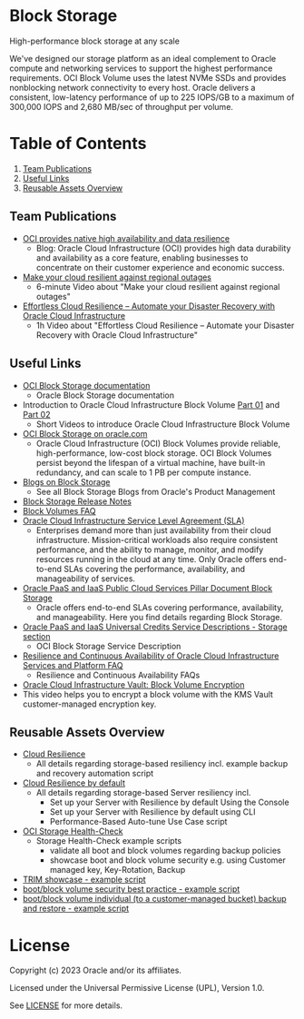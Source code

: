 # Block Storage

High-performance block storage at any scale

We've designed our storage platform as an ideal complement to Oracle compute and networking services to support the highest performance requirements. OCI Block Volume uses the latest NVMe SSDs and provides nonblocking network connectivity to every host. Oracle delivers a consistent, low-latency performance of up to 225 IOPS/GB to a maximum of 300,000 IOPS and 2,680 MB/sec of throughput per volume.


# Table of Contents

1. [Team Publications](#team-publications)
2. [Useful Links](#useful-uinks)
3. [Reusable Assets Overview](#reusable-assets-overview)

## Team Publications

- [OCI provides native high availability and data resilience](https://blogs.oracle.com/cloud-infrastructure/post/oci-provide-cloud-resilience-by-default)
    - Blog: Oracle Cloud Infrastructure (OCI) provides high data durability and availability as a core feature, enabling businesses to concentrate on their customer experience and economic success.
- [Make your cloud resilient against regional outages](https://www.youtube.com/watch?v=IVqLe_XH_AE)
    - 6-minute Video about "Make your cloud resilient against regional outages"
- [Effortless Cloud Resilience – Automate your Disaster Recovery with Oracle Cloud Infrastructure](https://www.youtube.com/watch?v=P3qWyjE9HMQ)
    - 1h Video about "Effortless Cloud Resilience – Automate your Disaster Recovery with Oracle Cloud Infrastructure"

## Useful Links

- [OCI Block Storage documentation](https://docs.oracle.com/en-us/iaas/Content/Block/home.htm)
  - Oracle Block Storage documentation
- Introduction to Oracle Cloud Infrastructure Block Volume [Part 01](https://www.youtube.com/watch?v=rNrBxdDC8vc) and [Part 02](https://www.youtube.com/watch?v=ldZDySWv8sw)
  - Short Videos to introduce Oracle Cloud Infrastructure Block Volume
- [OCI Block Storage on oracle.com](https://www.oracle.com/cloud/storage/block-volumes/)
  - Oracle Cloud Infrastructure (OCI) Block Volumes provide reliable, high-performance, low-cost block storage. OCI Block Volumes persist beyond the lifespan of a virtual machine, have built-in redundancy, and can scale to 1 PB per compute instance.
- [Blogs on Block Storage](https://blogs.oracle.com/authors/max-verun)
  - See all Block Storage Blogs from Oracle's Product Management
- [Block Storage Release Notes](https://docs.oracle.com/en-us/iaas/releasenotes/services/blockvolume/)
- [Block Volumes FAQ](https://www.oracle.com/cloud/storage/block-volumes/faq)
- [Oracle Cloud Infrastructure Service Level Agreement (SLA)](https://www.oracle.com/cloud/sla/)
  - Enterprises demand more than just availability from their cloud infrastructure. Mission-critical workloads also require consistent performance, and the ability to manage, monitor, and modify resources running in the cloud at any time. Only Oracle offers end-to-end SLAs covering the performance, availability, and manageability of services.
- [Oracle PaaS and IaaS Public Cloud Services Pillar Document Block Storage](https://www.oracle.com/assets/paas-iaas-pub-cld-srvs-pillar-4021422.pdf#page=28)
  - Oracle offers end-to-end SLAs covering performance, availability, and manageability. Here you find details regarding Block Storage.
- [Oracle PaaS and IaaS Universal Credits Service Descriptions - Storage section](https://www.oracle.com/us/corporate/contracts/paas-iaas-universal-credits-3940775.pdf#page=178)
  - OCI Block Storage Service Description
- [Resilience and Continuous Availability of Oracle Cloud Infrastructure Services and Platform FAQ](https://www.oracle.com/cloud/iaas/faq.html)
  - Resilience and Continuous Availability FAQs
- [Oracle Cloud Infrastructure Vault: Block Volume Encryption](https://www.youtube.com/watch?v=3GBPIx4hlRU)
 - This video helps you to encrypt a block volume with the KMS Vault customer-managed encryption key.

## Reusable Assets Overview

- [Cloud Resilience](https://gitlab.com/hmielimo/cloud-resilience/-/blob/main/doc/cloud.resilience/README.md)
  - All details regarding storage-based resiliency incl. example backup and recovery automation script
- [Cloud Resilience by default](https://gitlab.com/hmielimo/cloud-resilience-by-default/)
  - All details regarding storage-based Server resiliency incl.
    - Set up your Server with Resilience by default Using the Console
    - Set up your Server with Resilience by default using CLI
    - Performance-Based Auto-tune Use Case script
- [OCI Storage Health-Check](https://gitlab.com/hmielimo/oci-storage-health-check/)
  - Storage Health-Check example scripts
    - validate all boot and block volumes regarding backup policies
    - showcase boot and block volume security e.g. using Customer managed key, Key-Rotation, Backup
- [TRIM showcase - example script](asset/trim-showcase.md)
- [boot/block volume security best practice - example script](asset/secure.storage.sh)
- [boot/block volume individual (to a customer-managed bucket) backup and restore  - example script](asset/block-volume-backup-and-restore.md)



# License

Copyright (c) 2023 Oracle and/or its affiliates.

Licensed under the Universal Permissive License (UPL), Version 1.0.

See [LICENSE](https://github.com/oracle-devrel/technology-engineering/blob/folder-structure/LICENSE) for more details.

